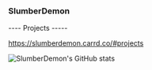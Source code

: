 ### SlumberDemon ###

---- Projects -----

https://slumberdemon.carrd.co/#projects

![SlumberDemon's GitHub stats](https://github-readme-stats.vercel.app/api?username=slumberdemon&hide=issues,prs&show_icons=true)



